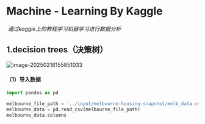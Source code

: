

# **Machine - Learning By Kaggle**

​	*通过kaggle上的教程学习机器学习进行数据分析*







## 1.decision trees（决策树）

![image-20250216155851033](https://gitee.com/Slexy/picture/raw/master/20250216155851080.png)

#### （1）导入数据

```python
import pandas as pd

melbourne_file_path = '../input/melbourne-housing-snapshot/melb_data.csv'
melbourne_data = pd.read_csv(melbourne_file_path) 
melbourne_data.columns
```



























